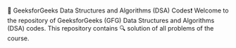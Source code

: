 🚀 GeeksforGeeks Data Structures and Algorithms (DSA) Codes❗️
Welcome to the repository of GeeksforGeeks (GFG) Data Structures and Algorithms (DSA) codes. This repository contains 🔍 solution of all problems of the course.
